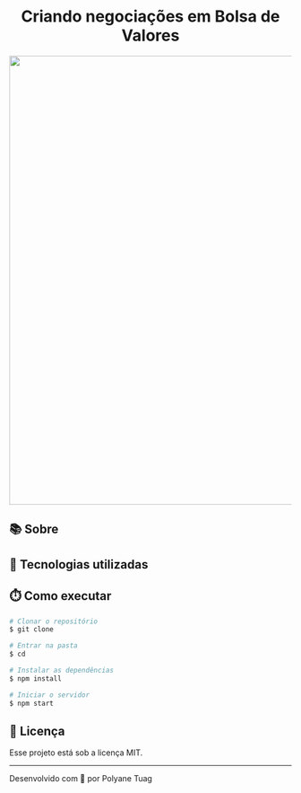 <div align="center" justify-content="space-between">
  <h1>Criando negociações em Bolsa de Valores</h1>
</div>

<div align="center">
    <img width= '800' src="" /> 
</div>

## 📚 Sobre

## 🚀 Tecnologias utilizadas

## ⏱️ Como executar

```bash
# Clonar o repositório
$ git clone

# Entrar na pasta
$ cd

# Instalar as dependências
$ npm install

# Iniciar o servidor
$ npm start
```

## 📝 Licença

Esse projeto está sob a licença MIT.

---

Desenvolvido com 💜 por Polyane Tuag
